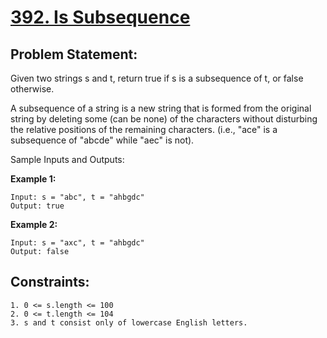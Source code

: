 # [392. Is Subsequence](https://leetcode.com/problems/is-subsequence/?envType=study-plan-v2&envId=leetcode-75)


## Problem Statement:

Given two strings s and t, return true if s is a subsequence of t, or false otherwise.

A subsequence of a string is a new string that is formed from the original string by deleting some (can be none) of the characters without disturbing the relative positions of the remaining characters. (i.e., "ace" is a subsequence of "abcde" while "aec" is not).


Sample Inputs and Outputs:

<b>Example 1:</b>

```
Input: s = "abc", t = "ahbgdc"
Output: true
```

<b>Example 2:</b>

```
Input: s = "axc", t = "ahbgdc"
Output: false
```

## Constraints:

```
1. 0 <= s.length <= 100
2. 0 <= t.length <= 104
3. s and t consist only of lowercase English letters.
```
